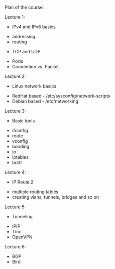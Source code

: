 
Plan of the course:

Lecture 1:
* IPv4 and IPv6 basics
 + addressing
 + routing

* TCP and UDP
 + Ports
 + Connention vs. Packet

Lecture 2:
* Linux network basics
 + RedHat based - /etc/sysconfig/network-scripts
 + Debian based - /etc/networking

Lecture 3:
* Basic tools
 + ifconfig
 + route
 + vconfig
 + bonding
 + ip
 + iptables
 + brctl

Lecture 4:
* IP Route 2
 + multiple routing tables
 + creating vlans, tunnels, bridges and so on

Lecture 5:
* Tunneling
 + IPIP
 + Tinc
 + OpenVPN

Lecture 6:
 + BGP
 + Bird
